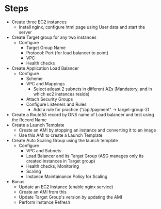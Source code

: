 # Steps

- Create three EC2 instances
  - Install nginx, configure html page using User data and start the server
- Create Target group for any two instances
  - Configure
    - Target Group Name
    - Protocol: Port (for load balancer to point)
    - VPC
    - Health checks
- Create Application Load Balancer
  - Configure
    - Scheme
    - VPC and Mappings
      - Select atleast 2 subnets in different AZs (Mandatory, and in which ec2 instances reside)
    - Attach Security Groups
    - Configure Listeners and Rules
      - Add a rule for practice ("/api/payment" -> target-group-2)
- Create a Route53 record by DNS name of Load balancer and test using the Record Name
- Create a Launch Template
  - Create an AMI by stopping an instance and converting it to an image
  - Use this AMI to create a Launch Template
- Create Auto Scaling Group using the launch template
  - Configure
    - VPC and Subnets
    - Load Balancer and its Target Group (ASG manages only its created instances in Target group)
    - Health checks, Monitoring
    - Scaling
    - Instance Maintainance Policy for Scaling
- Bonus
  - Update an EC2 Instance (enable nginx service)
  - Create an AMI from this
  - Update Target Group's version by updating the AMI
  - Perform Instance Refresh
